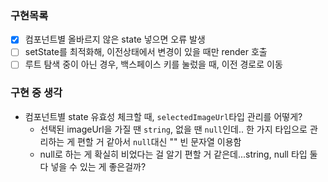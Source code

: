 ### 구현목록

- [x] 컴포넌트별 올바르지 않은 state 넣으면 오류 발생
- [ ] setState를 최적화해, 이전상태에서 변경이 있을 때만 render 호출
- [ ] 루트 탐색 중이 아닌 경우, 백스페이스 키를 눌렀을 때, 이전 경로로 이동

### 구현 중 생각

- 컴포넌트별 state 유효성 체크할 때, `selectedImageUrl`타입 관리를 어떻게?
  - 선택된 imageUrl을 가질 땐 `string`, 없을 땐 `null`인데.. 한 가지 타입으로 관리하는 게 편할 거 같아서 `null`대신 "" 빈 문자열 이용함
  - null로 하는 게 확실히 비었다는 걸 알기 편할 거 같은데...string, null 타입 둘 다 넣을 수 있는 게 좋은걸까?
